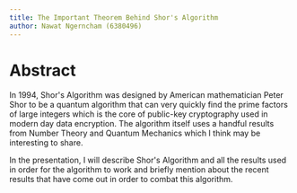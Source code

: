 ```yaml
---
title: The Important Theorem Behind Shor's Algorithm
author: Nawat Ngerncham (6380496)
---
```


# Abstract

In 1994, Shor's Algorithm was designed by American mathematician Peter Shor to be a quantum algorithm that can very quickly find the prime factors of large integers which is the core of public-key cryptography used in modern day data encryption. The algorithm itself uses a handful results from Number Theory and Quantum Mechanics which I think may be interesting to share.

In the presentation, I will describe Shor's Algorithm and all the results used in order for the algorithm to work and briefly mention about the recent results that have come out in order to combat this algorithm.
